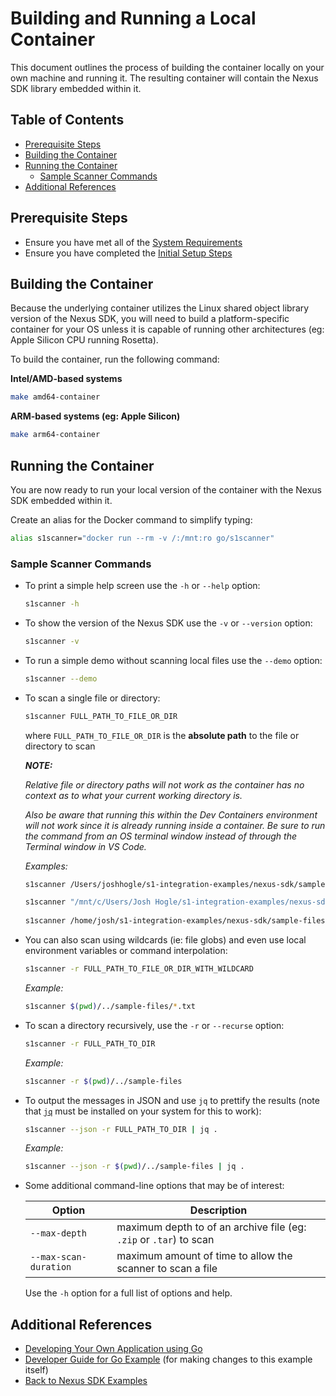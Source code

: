 # Building and Running a Local Container <!-- omit in toc -->

This document outlines the process of building the container locally on your own machine and running it.  The resulting container will contain the Nexus SDK library embedded within it.

## Table of Contents <!-- omit in toc -->

- [Prerequisite Steps](#prerequisite-steps)
- [Building the Container](#building-the-container)
- [Running the Container](#running-the-container)
  - [Sample Scanner Commands](#sample-scanner-commands)
- [Additional References](#additional-references)

## Prerequisite Steps

- Ensure you have met all of the [System Requirements](../../README.md#system-requirements)
- Ensure you have completed the [Initial Setup Steps](../../README.md#initial-setup-steps)

## Building the Container

Because the underlying container utilizes the Linux shared object library version of the Nexus SDK, you will need to build a platform-specific container for your OS unless it is capable of running other architectures (eg: Apple Silicon CPU running Rosetta).

To build the container, run the following command:

**Intel/AMD-based systems**

```sh
make amd64-container
```

**ARM-based systems (eg: Apple Silicon)**

```sh
make arm64-container
```

## Running the Container

You are now ready to run your local version of the container with the Nexus SDK embedded within it.

Create an alias for the Docker command to simplify typing:

```sh
alias s1scanner="docker run --rm -v /:/mnt:ro go/s1scanner"
```

### Sample Scanner Commands

- To print a simple help screen use the `-h` or `--help` option:
  
  ```sh
  s1scanner -h
  ```

- To show the version of the Nexus SDK use the `-v` or `--version` option:
  
  ```sh
  s1scanner -v
  ```

- To run a simple demo without scanning local files use the `--demo` option:
  
  ```sh
  s1scanner --demo
  ```
  
- To scan a single file or directory: 

  ```sh
  s1scanner FULL_PATH_TO_FILE_OR_DIR
  ```

  where `FULL_PATH_TO_FILE_OR_DIR` is the **absolute path** to the file or directory to scan

  _**NOTE:**_

  _Relative file or directory paths will not work as the container has no context as to what your current working directory is._
  
  _Also be aware that running this within the Dev Containers environment will not work since it is already running inside a container.  Be sure to run the command from an OS terminal window instead of through the Terminal window in VS Code._
  
  _Examples:_

  ```sh
  s1scanner /Users/joshhogle/s1-integration-examples/nexus-sdk/sample-files/NexusSDK.pdf

  s1scanner "/mnt/c/Users/Josh Hogle/s1-integration-examples/nexus-sdk/sample-files/NexusSDK.pdf"
 
  s1scanner /home/josh/s1-integration-examples/nexus-sdk/sample-files/NexusSDK.pdf
  ```

- You can also scan using wildcards (ie: file globs) and even use local environment variables or command interpolation:

  ```sh
  s1scanner -r FULL_PATH_TO_FILE_OR_DIR_WITH_WILDCARD
  ```

  _Example:_

  ```sh
  s1scanner $(pwd)/../sample-files/*.txt
  ```

- To scan a directory recursively, use the `-r` or `--recurse` option:

  ```sh
  s1scanner -r FULL_PATH_TO_DIR
  ```

  _Example:_

  ```sh
  s1scanner -r $(pwd)/../sample-files
  ```

- To output the messages in JSON and use `jq` to prettify the results (note that [`jq`](https://jqlang.github.io/jq/download/) must be installed on your system for this to work):
  
  ```sh
  s1scanner --json -r FULL_PATH_TO_DIR | jq .
  ```

  _Example:_

  ```sh
  s1scanner --json -r $(pwd)/../sample-files | jq .
  ```
  
- Some additional command-line options that may be of interest:
  
  | Option                | Description                                                        |
  | --------------------- | ------------------------------------------------------------------ |
  | `--max-depth`         | maximum depth to of an archive file (eg: `.zip` or `.tar`) to scan |
  | `--max-scan-duration` | maximum amount of time to allow the scanner to scan a file         |

  Use the `-h` option for a full list of options and help.

## Additional References

- [Developing Your Own Application using Go](./docs/app-developer.md)
- [Developer Guide for Go Example](./docs/developer.md) (for making changes to this example itself)
- [Back to Nexus SDK Examples](../README.md)
